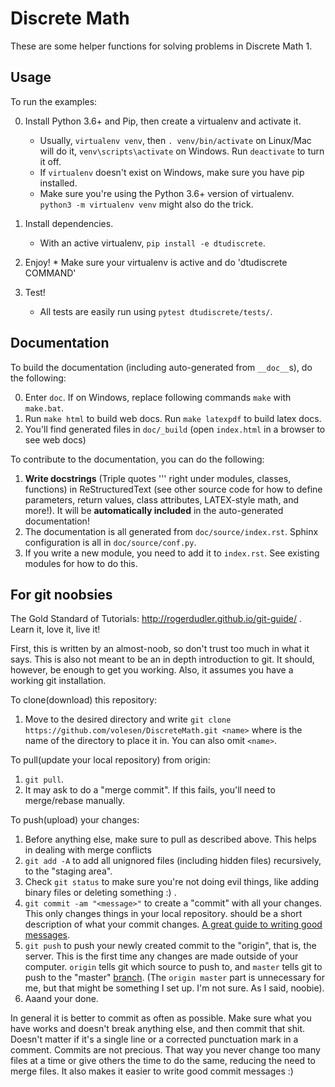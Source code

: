 # Discrete Math

These are some helper functions for solving problems in Discrete Math 1.


## Usage
To run the examples:

0. Install Python 3.6+ and Pip, then create a virtualenv and activate it.
	* Usually, `virtualenv venv`, then `. venv/bin/activate` on Linux/Mac will do it,
	`venv\scripts\activate` on Windows. Run `deactivate` to turn it off.
	* If `virtualenv` doesn't exist on Windows, make sure you have pip installed.
	* Make sure you're using the Python 3.6+ version of virtualenv. `python3 -m virtualenv venv` might also do the trick.

1. Install dependencies.
	* With an active virtualenv, `pip install -e dtudiscrete`.

2. Enjoy!
    	* Make sure your virtualenv is active and do 'dtudiscrete COMMAND'
3. Test!
	* All tests are easily run using `pytest dtudiscrete/tests/`.

## Documentation
To build the documentation (including auto-generated from `__doc__`s), do the following:

0. Enter `doc`. If on Windows, replace following commands `make` with `make.bat`.
1. Run `make html` to build web docs. Run `make latexpdf` to build latex docs.
2. You'll find generated files in `doc/_build` (open `index.html` in a browser to see web docs)

To contribute to the documentation, you can do the following:

1. **Write docstrings** (Triple quotes ''' right under modules, classes, functions) in ReStructuredText (see other source code for how to define parameters, return values, class attributes, LATEX-style math, and more!). It will be **automatically included** in the auto-generated documentation!
2. The documentation is all generated from `doc/source/index.rst`. Sphinx configuration is all in `doc/source/conf.py`.
3. If you write a new module, you need to add it to `index.rst`. See existing modules for how to do this.

## For git noobsies
The Gold Standard of Tutorials: http://rogerdudler.github.io/git-guide/ . Learn it, love it, live it!

First, this is written by an almost-noob, so don't trust too much in what it says. This is also not meant to be an in depth introduction to git. It should, however, be enough to get you working. Also, it assumes you have a working git installation.

To clone(download) this repository:
   1. Move to the desired directory and write `git clone https://github.com/volesen/DiscreteMath.git <name>` where <name> is the name of the directory to place it in. You can also omit `<name>`.

To pull(update your local repository) from origin:
   1. `git pull`.
   2. It may ask to do a "merge commit". If this fails, you'll need to merge/rebase manually.

To push(upload) your changes:
   1. Before anything else, make sure to pull as described above. This helps in dealing with merge conflicts
   2. `git add -A` to add all unignored files (including hidden files) recursively, to the "staging area".
   3. Check `git status` to make sure you're not doing evil things, like adding binary files or deleting something :) .
   4. `git commit -am "<message>"` to create a "commit" with all your changes. This only changes things in your local repository. <message> should be a short description of what your commit changes. [A great guide to writing good messages](https://chris.beams.io/posts/git-commit/).
   5. `git push` to push your newly created commit to the "origin", that is, the server. This is the first time any changes are made outside of your computer. `origin` tells git which source to push to, and `master` tells git to push to the "master" [branch](https://git-scm.com/book/en/v2/Git-Branching-Basic-Branching-and-Merging). (The `origin master` part is unnecessary for me, but that might be something I set up. I'm not sure. As I said, noobie).
   6. Aaand your done.

In general it is better to commit as often as possible. Make sure what you have works and doesn't break anything else, and then commit that shit. Doesn't matter if it's a single line or a corrected punctuation mark in a comment. Commits are not precious. That way you never change too many files at a time or give others the time to do the same, reducing the need to merge files. It also makes it easier to write good commit messages :)
